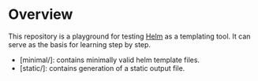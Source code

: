 # Overview

This repository is a playground for testing [Helm](https://helm.sh) as a templating tool.
It can serve as the basis for learning step by step.

- [minimal/]: contains minimally valid helm template files.
- [static/]: contains generation of a static output file.
